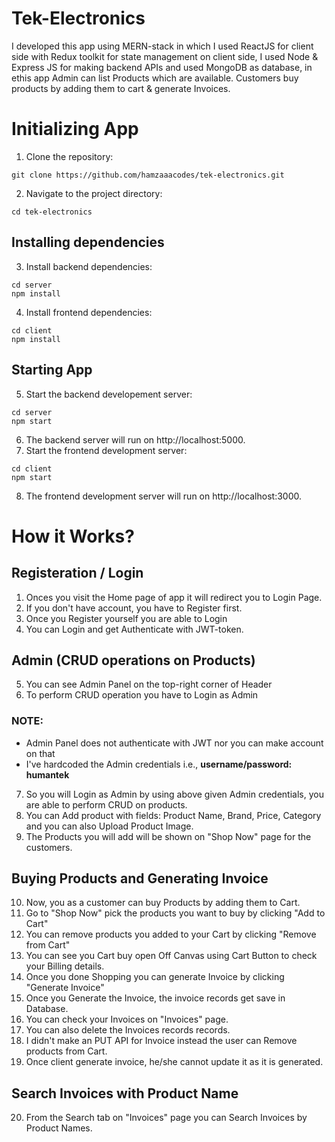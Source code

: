 # Tek-Electronics
I developed this app using MERN-stack in which I used ReactJS for client side with Redux toolkit for state management on client side, I used Node & Express JS for making backend APIs and used MongoDB as database, in ethis app Admin can list Products which are available. Customers buy products by adding them to cart & generate Invoices.

# Initializing App
1. Clone the repository:
```console
git clone https://github.com/hamzaaacodes/tek-electronics.git
```
2. Navigate to the project directory:
```console
cd tek-electronics
```
## Installing dependencies
3. Install backend dependencies:
```console
cd server
npm install
```
4. Install frontend dependencies:
```console
cd client
npm install
```
## Starting App
5. Start the backend developement server:
```console
cd server
npm start
```
6. The backend server will run on http://localhost:5000.
7. Start the frontend development server:
```console
cd client
npm start
```
8. The frontend development server will run on http://localhost:3000.

# How it Works?
## Registeration / Login
1. Onces you visit the Home page of app it will redirect you to Login Page.
2. If you don't have account, you have to Register first.
3. Once you Register yourself you are able to Login
4. You can Login and get Authenticate with JWT-token.
## Admin (CRUD operations on Products)
5. You can see Admin Panel on the top-right corner of Header
6. To perform CRUD operation you have to Login as Admin
### NOTE:
* Admin Panel does not authenticate with JWT nor you can make account on that
* I've hardcoded the Admin credentials i.e., **username/password: humantek**
7. So you will Login as Admin by using above given Admin credentials, you are able to perform CRUD on products.
8. You can Add product with fields: Product Name, Brand, Price, Category and you can also Upload Product Image.
9. The Products you will add will be shown on "Shop Now" page for the customers.
## Buying Products and Generating Invoice
10. Now, you as a customer can buy Products by adding them to Cart.
11. Go to "Shop Now" pick the products you want to buy by clicking "Add to Cart"
12. You can remove products you added to your Cart by clicking "Remove from Cart"
13. You can see you Cart buy open Off Canvas using Cart Button to check your Billing details.
14. Once you done Shopping you can generate Invoice by clicking "Generate Invoice"
15. Once you Generate the Invoice, the invoice records get save in Database.
16. You can check your Invoices on "Invoices" page.
17. You can also delete the Invoices records records.
18. I didn't make an PUT API for Invoice instead the user can Remove products from Cart.
19. Once client generate invoice, he/she cannot update it as it is generated.
## Search Invoices with Product Name
20. From the Search tab on "Invoices" page you can Search Invoices by Product Names.


